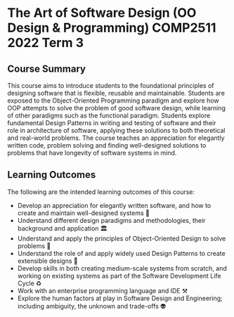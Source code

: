 # The Art of Software Design (OO Design & Programming) COMP2511 2022 Term 3

## Course Summary

This course aims to introduce students to the foundational principles of designing software that is flexible, reusable and maintainable. Students are exposed to the Object-Oriented Programming paradigm and explore how OOP attempts to solve the problem of good software design, while learning of other paradigms such as the functional paradigm. Students explore fundamental Design Patterns in writing and testing of software and their role in architecture of software, applying these solutions to both theoretical and real-world problems. The course teaches an appreciation for elegantly written code, problem solving and finding well-designed solutions to problems that have longevity of software systems in mind.

## Learning Outcomes

The following are the intended learning outcomes of this course:

- Develop an appreciation for elegantly written software, and how to create and maintain well-designed systems 🎨
- Understand different design paradigms and methodologies, their background and application 🏛️
- Understand and apply the principles of Object-Oriented Design to solve problems 🚗
- Understand the role of and apply widely used Design Patterns to create extensible designs 🦒
- Develop skills in both creating medium-scale systems from scratch, and working on existing systems as part of the Software Development Life Cycle ♻️
- Work with an enterprise programming language and IDE ⚒️
- Explore the human factors at play in Software Design and Engineering; including ambiguity, the unknown and trade-offs 👽

